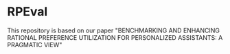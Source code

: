 # RPEval
This repository is based on our paper "BENCHMARKING AND ENHANCING RATIONAL PREFERENCE UTILIZATION FOR PERSONALIZED ASSISTANTS: A PRAGMATIC VIEW"

